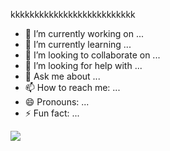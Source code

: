 kkkkkkkkkkkkkkkkkkkkkkkkkk
- 🔭 I’m currently working on ...
- 🌱 I’m currently learning ...
- 👯 I’m looking to collaborate on ...
- 🤔 I’m looking for help with ...
- 💬 Ask me about ...
- 📫 How to reach me: ...
- 😄 Pronouns: ...
- ⚡ Fun fact: ...

<picture>
<source
  srcset="https://github-readme-stats.vercel.app/api?username=CindyKanashiro&show_icons=true&theme=cobalt"
  media="(prefers-color-scheme: dark)"
/>
<source
  srcset="https://github-readme-stats.vercel.app/api?username=CindyKanashiro&show_icons=true"
  media="(prefers-color-scheme: light), (prefers-color-scheme: no-preference)"
/>
<img src="https://github-readme-stats.vercel.app/api?username=CindyKanashiro&show_icons=true" />
</picture>
